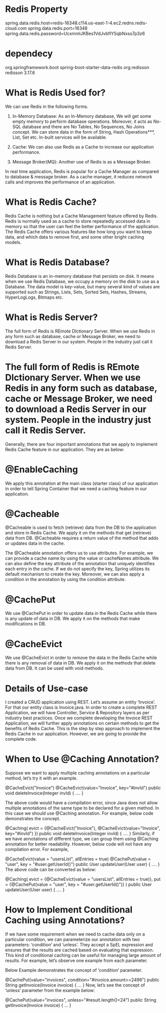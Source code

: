 # Redis Property
spring.data.redis.host=redis-16348.c114.us-east-1-4.ec2.redns.redis-cloud.com
spring.data.redis.port=16348
spring.data.redis.password=UcxmmlJKBes1VdJvbfIYSqbNxss7p3z6
# dependecy 
 <dependency>
            <groupId>org.springframework.boot</groupId>
            <artifactId>spring-boot-starter-data-redis</artifactId>
        </dependency>
        <dependency>
            <groupId>org.redisson</groupId>
            <artifactId>redisson</artifactId>
            <version>3.17.6</version>
        </dependency>

# What is Redis Used for?
We can use Redis in the following forms.

1) In-Memory Database: As an In-Memory database, We will get some empty memory to perform database operations. Moreover, it acts as No-SQL database and there are No Tables, No Sequences, No Joins concept. We can store data in the form of String, Hash Operations***, List, Set etc. In-built services will be available.

2) Cache: We can also use Redis as a Cache to increase our application performance.

3) Message Broker(MQ): Another use of Redis is as a Message Broker.

In real time application, Redis is popular for a Cache Manager as compared to database & message broker. As a cache manager, it reduces network calls and improves the performance of an application.

# What is Redis Cache?
Redis Cache is nothing but a Cache Management feature offered by Redis. Redis is normally used as a cache to store repeatedly accessed data in memory so that the user can feel the better performance of the application. The Redis Cache offers various features like how long you want to keep data, and which data to remove first, and some other bright caching models.

# What is Redis Database?
Redis Database is an in-memory database that persists on disk. It means when we use Redis Database, we occupy a memory on the disk to use as a Database. The data model is key-value, but many several kind of values are supported such as Strings, Lists, Sets, Sorted Sets, Hashes, Streams, HyperLogLogs, Bitmaps etc.

# What is Redis Server?
The full form of Redis is REmote DIctionary Server. When we use Redis in any form such as database, cache or Message Broker, we need to download a Redis Server in our system. People in the industry just call it Redis Server.

# The full form of Redis is REmote DIctionary Server. When we use Redis in any form such as database, cache or Message Broker, we need to download a Redis Server in our system. People in the industry just call it Redis Server.
Generally, there are four important annotations that we apply to implement Redis Cache feature in our application. They are as below:

# @EnableCaching 
We apply this annotation at the main class (starter class) of our application in order to tell Spring Container that we need a caching feature in our application.

# @Cacheable 
@Cacheable is used to fetch (retrieve) data from the DB to the application and store in Redis Cache. We apply it on the methods that get (retrieve) data from DB. @Cacheable requires a return value of the method that adds or updates data in the cache.

The @Cacheable annotation offers us to use attributes. For example, we can provide a cache name by using the value or cacheNames attribute. We can also define the key attribute of the annotation that uniquely identifies each entry in the cache. If we do not specify the key, Spring utilizes its default mechanism to create the key. Moreover, we can also apply a condition in the annotation by using the condition attribute.

# @CachePut 
We use @CachePut in order to update data in the Redis Cache while there is any update of data in DB. We apply it on the methods that make modifications in DB.

# @CacheEvict 
We use @CacheEvict in order to remove the data in the Redis Cache while there is any removal of data in DB. We apply it on the methods that delete data from DB. It can be used with void methods.

# Details of Use-case 
I created a CRUD application using REST. Let’s assume an entity ‘Invoice’. For that our entity class is Invoice.java. In order to create a complete REST Application, we will have Controller, Service & Repository layers as per industry best practices. Once we complete developing the Invoice REST Application, we will further apply annotations on certain methods to get the benefits of Redis Cache. This is the step by step approach to implement the Redis Cache in our application. However, we are going to provide the complete code.

# When to Use @Caching Annotation?
Suppose we want to apply multiple caching annotations on a particular method, let’s try it with an example.

@CacheEvict("Invoice") 
@CacheEvict(value="Invoice", key="#invId")
public void deleteInvoice(Integer invId) {
    ....
}

The above code would have a compilation error, since Java does not allow multiple annotations of the same type to be declared for a given method. In this case we should use @Caching annotation. For example, below code demonstrates the concept.

@Caching(
  evict = {@CacheEvict("Invoice"), @CacheEvict(value="Invoice", key="#invId")
}) 
public void deleteInvoice(Integer invId) {
     ....
}
Similarly, if we have annotations of different type, we can group them using @Caching annotation for better readability. However, below code will not have any compilation error. For example,

@CacheEvict(value = "usersList", allEntries = true)
@CachePut(value = "user", key = "#user.getUserId()")
public User updateUser(User user) {
    ....
}
The above code can be converted as below:

@Caching(
   evict = {@CacheEvict(value = "usersList", allEntries = true)},
   put   = {@CachePut(value = "user", key = "#user.getUserId()")}
) 
public User updateUser(User user) {
   ....
}

# How to Implement Conditional Caching using Annotations?
If we have some requirement when we need to cache data only on a particular condition, we can parameterize our annotation with two parameters: ‘condition’ and ‘unless’. They accept a SpEL expression and ensures that the results are cached based on evaluating that expression. This kind of conditional caching can be useful for managing large amount of results. For example, let’s observe one example from each parameter.

Below Example demonstrates the concept of ‘condition’ parameter.

@CachePut(value="invoices", condition="#invoice.amount>=2496") 
public String getInvoice(Invoice invoice) {
    ...
}
Now, let’s see the concept of ‘unless’ parameter from the example below:

@CachePut(value="invoices", unless="#result.length()<24") 
public String getInvoice(Invoice invoice) {
    ...
}


